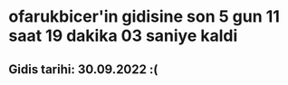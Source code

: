 # ofarukbicer'in gidisine son 5 gun 11 saat 19 dakika 03 saniye kaldi

## Gidis tarihi: 30.09.2022 :(